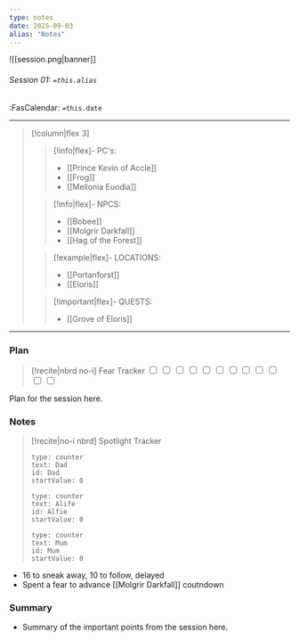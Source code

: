 ```yaml
---
type: notes
date: 2025-09-03
alias: "Notes"
---
```


![[session.png|banner]]
###### Session 01: `=this.alias`
<span class="sub2">:FasCalendar: `=this.date`</span>
___

> [!column|flex 3]
>>[!info|flex]- PC's:
>> - [[Prince Kevin of Accle]]
>> - [[Frog]]
>> - [[Mellonia Euodia]]
> 
>> [!info|flex]- NPCS:
>> - [[Bobee]]
>> - [[Molgrir Darkfall]]
>> - [[Hag of the Forest]]
>
>> [!example|flex]- LOCATIONS:
>>  - [[Portanforst]]
>>  - [[Eloris]]
>
>> [!important|flex]- QUESTS:
>> - [[Grove of Eloris]]

---

### Plan
> [!recite|nbrd no-i] Fear Tracker
> <input type="checkbox"> <input type="checkbox"> <input type="checkbox"> <input type="checkbox"> <input type="checkbox"> <input type="checkbox"> <input type="checkbox"> <input type="checkbox"> <input type="checkbox"> <input type="checkbox"> <input type="checkbox"> <input type="checkbox">

Plan for the session here.

### Notes
> [!recite|no-i nbrd] Spotlight Tracker
> ```widgets
> type: counter
> text: Dad
> id: Dad
> startValue: 0
> ```
> ```widgets
> type: counter
> text: Alife
> id: Alfie
> startValue: 0
> ```
> ```widgets
> type: counter
> text: Mum
> id: Mum
> startValue: 0
> ```

- 16 to sneak away, 10 to follow, delayed
- Spent a fear to advance [[Molgrir Darkfall]] coutndown

### Summary
- Summary of the important points from the session here.


